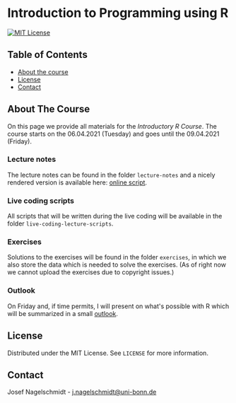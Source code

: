 # Introduction to Programming using R

[![MIT License][license-shield]][license-url]

## Table of Contents

* [About the course](#about-the-project)
* [License](#license)
* [Contact](#contact)

<!-- ABOUT THE COURSE -->
## About The Course

On this page we provide all materials for the *Introductory R Course*.
The course starts on the 06.04.2021 (Tuesday) and goes until the 09.04.2021 (Friday).

### Lecture notes

The lecture notes can be found in the folder `lecture-notes` and a nicely rendered version is available here: [online script](https://htmlpreview.github.io/?https://github.com/timmens/r-course/blob/master/script/script.html).

### Live coding scripts

All scripts that will be written during the live coding will be available in the folder `live-coding-lecture-scripts`.

### Exercises

Solutions to the exercises will be found in the folder `exercises`, in which we also store the data which is needed to solve the exercises. (As of right now we cannot upload the exercises due to copyright issues.)

### Outlook

On Friday and, if time permits, I will present on what's possible with R which will be summarized in a small [outlook](https://htmlpreview.github.io/?https://github.com/timmens/r-course/blob/master/outlook/outlook.html).


<!-- LICENSE -->
## License

Distributed under the MIT License. See `LICENSE` for more information.

<!-- CONTACT -->
## Contact

Josef Nagelschmidt - j.nagelschmidt@uni-bonn.de


<!-- MARKDOWN LINKS & IMAGES -->
<!-- https://www.markdownguide.org/basic-syntax/#reference-style-links -->


[license-shield]: https://img.shields.io/badge/License-MIT-yellow.svg
[license-url]: https://github.com/timmens/r-course/blob/master/LICENSE
